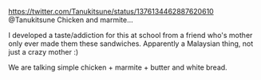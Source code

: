 https://twitter.com/Tanukitsune/status/1376134462887620610 @Tanukitsune Chicken and marmite...

I developed a taste/addiction for this at school from a friend who's mother only ever made them these sandwiches. Apparently a Malaysian thing, not just a crazy mother :)

We are talking simple chicken + marmite + butter and white bread.